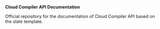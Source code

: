 **Cloud Compiler API Documentation**

Official repository for the documentation of Cloud Compiler API based on the slate template.